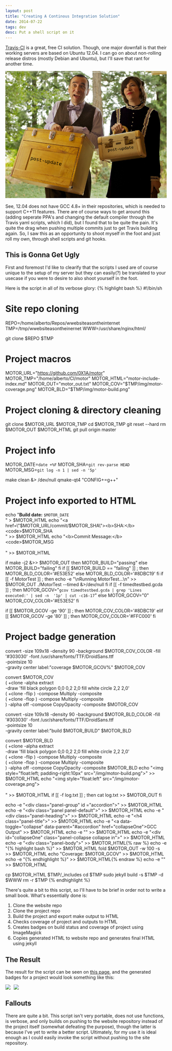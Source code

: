 ```yaml
---
layout: post
title: "Creating A Continous Integration Solution"
date: 2014-07-22
tags: dev
desc: Put a shell script on it
---
```


[Travis-CI](https://travis-ci.org/) is a great, free CI solution. Though, one 
major downfall is that their working servers are based on Ubuntu 12.04. I can go 
on about non-rolling release distros (mostly Debian and Ubuntu), but I'll save 
that rant for another time.

![birdonit](/img/birdonit.png)

See, 12.04 does not have GCC 4.8+ in their repositories, which is needed to 
support C++11 features. There are of course ways to get around this (adding 
seperate PPA's and changing the default compiler through the Travis yaml 
scripts, which I did), but I found that to be quite the pain. It's quite the 
drag when pushing multiple commits just to get Travis building again. So, I saw 
this as an opportunity to shoot myself in the foot and just roll my own, 
through shell scripts and git hooks.

## This is Gonna Get Ugly
First and foremost I'd like to clearify that the scripts I used are of course 
unique to the setup of my server but they can easily(?) be translated to your 
usecase if you were to desire to also shoot yourself in the foot.

Here is the script in all of its verbose glory:
{% highlight bash %}
#!/bin/sh

# Site repo cloning
REPO=/home/alberto/Repos/wwebsiteasontheinternet
TMP=/tmp/wwebsiteasontheinernet
WWW=/usr/share/nginx/html/

git clone $REPO $TMP

# Project macros
MOTOR_URL="https://github.com/0X1A/motor"
MOTOR_TMP="/home/alberto/CI/motor"
MOTOR_HTML="motor-include-index.md"
MOTOR_OUT="motor_out.txt"
MOTOR_COV="$TMP/img/motor-coverage.png"
MOTOR_BLD="$TMP/img/motor-build.png"

# Project cloning & directory cleaning
git clone $MOTOR_URL $MOTOR_TMP
cd $MOTOR_TMP
git reset --hard
rm $MOTOR_OUT $MOTOR_HTML
git pull origin master

# Project info
MOTOR_DATE=`date +%F`
MOTOR_SHA=`git rev-parse HEAD`
MOTOR_MSG=`git log -n 1 | sed -n '5p'`

make clean &> /dev/null
qmake-qt4 "CONFIG+=g++"

# Project info exported to HTML
echo "<b>Build date:</b> <code>$MOTOR_DATE</code></br>" > $MOTOR_HTML
echo "<a href=\"$MOTOR_URL/commit/$MOTOR_SHA\"><b>SHA:</b> 
<code>$MOTOR_SHA</code></a></br>" >> $MOTOR_HTML
echo "<b>Commit Message:</b><code>$MOTOR_MSG</code></br></br>" >> $MOTOR_HTML

if make -j2 &>> $MOTOR_OUT
then
        MOTOR_BUILD="passing"
else
        MOTOR_BUILD="failing"
fi
if [[ $MOTOR_BUILD == "failing" ]] ; then
        MOTOR_BLD_COLOR='#E53E52'
else
        MOTOR_BLD_COLOR='#8DBC19'
fi
if [[ -f MotorTest ]] ; then
        echo -e "\nRunning MotorTest...\n" >> $MOTOR_OUT
        ./MotorTest --timed &>/dev/null
fi
if [[ -f timedtestbed.gcda ]] ; then
        MOTOR_GCOV="`gcov timedtestbed.gcda | grep 'Lines executed:' | sed -n 
'1p' | cut -c16-17`"
else
        MOTOR_GCOV="0"
        MOTOR_COV_COLOR='#E53E52'
fi

if [[ $MOTOR_GCOV -ge '90' ]] ; then
        MOTOR_COV_COLOR='#8DBC19'
elif [[ $MOTOR_GCOV -ge '80' ]] ; then
        MOTOR_COV_COLOR='#FFC000'
fi

# Project badge generation
convert -size 109x18 -density 90 -background $MOTOR_COV_COLOR -fill '#303030' 
-font /usr/share/fonts/TTF/DroidSans.ttf \
        -pointsize 10 \
        -gravity center label:"coverage $MOTOR_GCOV%" $MOTOR_COV

convert $MOTOR_COV \
        \( +clone  -alpha extract \
        -draw 'fill black polygon 0,0 0,2 2,0 fill white circle 2,2 2,0' \
        \( +clone -flip \) -compose Multiply -composite \
        \( +clone -flop \) -compose Multiply -composite \
        \) -alpha off -compose CopyOpacity -composite $MOTOR_COV

convert -size 109x18 -density 90 -background $MOTOR_BLD_COLOR -fill '#303030' 
-font /usr/share/fonts/TTF/DroidSans.ttf \
        -pointsize 10 \
        -gravity center label:"build $MOTOR_BUILD" $MOTOR_BLD

convert $MOTOR_BLD \
        \( +clone  -alpha extract \
        -draw 'fill black polygon 0,0 0,2 2,0 fill white circle 2,2 2,0' \
        \( +clone -flip \) -compose Multiply -composite \
        \( +clone -flop \) -compose Multiply -composite \
        \) -alpha off -compose CopyOpacity -composite $MOTOR_BLD
echo "<img style=\"float:left; padding-right:10px\" 
src=\"/img/motor-build.png\">" >> $MOTOR_HTML
echo "<img style=\"float:left\" src=\"/img/motor-coverage.png\"></br></br>" >> 
$MOTOR_HTML
if [[ -f log.txt ]] ; then
        cat log.txt >> $MOTOR_OUT
fi

echo -e "<div class=\"panel-group\" id =\"accordion\">" >> $MOTOR_HTML
echo -e "<div class=\"panel panel-default\">" >> $MOTOR_HTML
echo -e "<div class=\"panel-heading\">" >> $MOTOR_HTML
echo -e "<h4 class=\"panel-title\">" >> $MOTOR_HTML
echo -e "<a data-toggle=\"collapse\" data-parent=\"#accordion\" 
href=\"collapseOne\">GCC Output</a>" >> $MOTOR_HTML
echo -e "</h4></div>" >> $MOTOR_HTML
echo -e "<div id=\"collapseOne\" class=\"panel-collapse collapse in\">" >> 
$MOTOR_HTML
echo -e "<div class=\"panel-body\">" >> $MOTOR_HTML{% raw %}
echo -e "{% highlight bash %}" >> $MOTOR_HTML
fold $MOTOR_OUT -w 100 -s >> $MOTOR_HTML
echo "Coverage: $MOTOR_GCOV" >> $MOTOR_HTML
echo -e "{% endhighlight %}" >> $MOTOR_HTML{% endraw %}
echo -e "</div></div></div></div></div>" >> $MOTOR_HTML

cp $MOTOR_HTML $TMP/_includes
cd $TMP
sudo jekyll build -s $TMP -d $WWW
rm -r $TMP
{% endhighlight %}

There's quite a bit to this script, so I'll have to be brief in order not to 
write a small book. What's essentially done is:

1. Clone the website repo
2. Clone the project repo
3. Build the project and export make output to HTML
4. Checks coverage of project and outputs to HTML
5. Creates badges on build status and coverage of project using ImageMagick
6. Copies generated HTML to website repo and generates final HTML using jekyll

## The Result
The result for the script can be seen on [this page](/ci), and the generated 
badges for a project would look something like 
this:

<img style="float:left; padding-right:10px" src="/img/motor-build.png">
<img style="float:left" src="/img/motor-coverage.png"></br>

## Fallouts
There are quite a bit. This script isn't very portable, does not use functions, 
is verbose, and only builds on pushing to the website repository instead of the 
project itself (somewhat defeating the purpose), though the latter is because 
I've yet to write a better script. Ultimately, for my use it is ideal enough as 
I could easily invoke the script without pushing to the site repository.